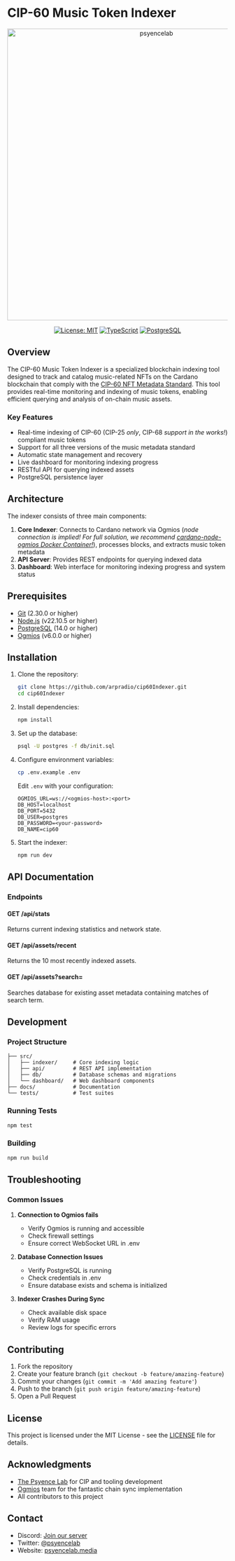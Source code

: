 # CIP-60 Music Token Indexer

<div align="center">
  <img width="666" alt="psyencelab" src="https://github.com/user-attachments/assets/d56aaa46-0ae2-4def-9123-e8f9a0efc5b0" />

  [![License: MIT](https://img.shields.io/badge/License-MIT-yellow.svg)](https://opensource.org/licenses/MIT)
  [![TypeScript](https://img.shields.io/badge/TypeScript-4.9.5-blue.svg)](https://www.typescriptlang.org/)
  [![PostgreSQL](https://img.shields.io/badge/PostgreSQL-14.0-336791.svg)](https://www.postgresql.org/)
</div>

## Overview

The CIP-60 Music Token Indexer is a specialized blockchain indexing tool designed to track and catalog music-related NFTs on the Cardano blockchain that comply with the [CIP-60 NFT Metadata Standard](https://github.com/cardano-foundation/CIPs/tree/master/CIP-0060). This tool provides real-time monitoring and indexing of music tokens, enabling efficient querying and analysis of on-chain music assets.

### Key Features

- Real-time indexing of CIP-60 (CIP-25 _only_, CIP-68 _support in the works!_) compliant music tokens
- Support for all three versions of the music metadata standard
- Automatic state management and recovery
- Live dashboard for monitoring indexing progress
- RESTful API for querying indexed assets
- PostgreSQL persistence layer

## Architecture

The indexer consists of three main components:

1. **Core Indexer**: Connects to Cardano network via Ogmios (_node connection is implied!  For full solution, we recommend [cardano-node-ogmios Docker Container!]([https://](https://hub.docker.com/r/cardanosolutions/cardano-node-ogmios))_), processes blocks, and extracts music token metadata
2. **API Server**: Provides REST endpoints for querying indexed data
3. **Dashboard**: Web interface for monitoring indexing progress and system status

## Prerequisites

- [Git](https://git-scm.com/) (2.30.0 or higher)
- [Node.js](https://nodejs.org/en) (v22.10.5 or higher)
- [PostgreSQL](https://www.postgresql.org/) (14.0 or higher)
- [Ogmios](https://ogmios.dev/) (v6.0.0 or higher)

## Installation

1. Clone the repository:
   ```bash
   git clone https://github.com/arpradio/cip60Indexer.git
   cd cip60Indexer
   ```

2. Install dependencies:
   ```bash
   npm install
   ```

3. Set up the database:
   ```bash
   psql -U postgres -f db/init.sql
   ```

4. Configure environment variables:
   ```bash
   cp .env.example .env
   ```
   Edit `.env` with your configuration:
   ```
   OGMIOS_URL=ws://<ogmios-host>:<port>
   DB_HOST=localhost
   DB_PORT=5432
   DB_USER=postgres
   DB_PASSWORD=<your-password>
   DB_NAME=cip60
   ```

5. Start the indexer:
   ```bash
   npm run dev
   ```

## API Documentation

### Endpoints

#### GET /api/stats
Returns current indexing statistics and network state.

#### GET /api/assets/recent
Returns the 10 most recently indexed assets.

#### GET /api/assets?search=<searchterm>
Searches database for existing asset metadata containing matches of search term.


## Development

### Project Structure
```
├── src/
│   ├── indexer/     # Core indexing logic
│   ├── api/         # REST API implementation
│   ├── db/          # Database schemas and migrations
│   └── dashboard/   # Web dashboard components
├── docs/            # Documentation
└── tests/           # Test suites
```

### Running Tests
```bash
npm test
```

### Building
```bash
npm run build
```

## Troubleshooting

### Common Issues

1. **Connection to Ogmios fails**
   - Verify Ogmios is running and accessible
   - Check firewall settings
   - Ensure correct WebSocket URL in .env

2. **Database Connection Issues**
   - Verify PostgreSQL is running
   - Check credentials in .env
   - Ensure database exists and schema is initialized

3. **Indexer Crashes During Sync**
   - Check available disk space
   - Verify RAM usage
   - Review logs for specific errors

## Contributing

1. Fork the repository
2. Create your feature branch (`git checkout -b feature/amazing-feature`)
3. Commit your changes (`git commit -m 'Add amazing feature'`)
4. Push to the branch (`git push origin feature/amazing-feature`)
5. Open a Pull Request

## License

This project is licensed under the MIT License - see the [LICENSE](LICENSE) file for details.

## Acknowledgments

- [The Psyence Lab](https://psyencelab.media/) for CIP and tooling development
- [Ogmios](https://ogmios.dev/) team for the fantastic chain sync implementation
- All contributors to this project

## Contact

- Discord: [Join our server](https://discord.gg/cBaWfKevkh)
- Twitter: [@psyencelab](https://twitter.com/psyencelab)
- Website: [psyencelab.media](https://psyencelab.media)
